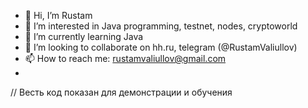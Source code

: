 - 👋 Hi, I’m Rustam
- 👀 I’m interested in Java programming, testnet, nodes, cryptoworld
- 🌱 I’m currently learning Java
- 💞️ I’m looking to collaborate on hh.ru, telegram (@RustamValiullov)
- 📫 How to reach me: rustamvaliullov@gmail.com
- 
//
Весть код показан для демонстрации и обучения

